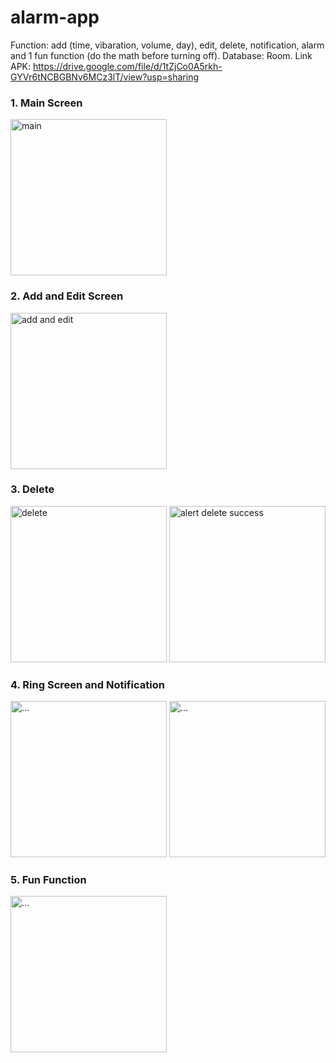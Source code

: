# alarm-app
Function: add (time, vibaration, volume, day), edit, delete, notification, alarm and 1 fun function (do the math before turning off).
Database: Room.
Link APK: https://drive.google.com/file/d/1tZjCo0A5rkh-GYVr6tNCBGBNv6MCz3lT/view?usp=sharing

###  1. Main Screen
<img src="https://user-images.githubusercontent.com/71586417/178147848-5a262ce1-507f-4211-be56-af303625a9a8.png" alt="main" width="250" />

###  2. Add and Edit Screen
<img src="https://user-images.githubusercontent.com/71586417/178148433-97b94c5f-07ce-4a0e-94ca-455d9e7feae2.png" alt="add and edit" width="250" />

### 3. Delete 
<img src="https://user-images.githubusercontent.com/71586417/178148749-ab6c61ec-8ccb-4241-86e1-eb87bfc8452d.png" alt="delete" width="250" /> <img src="https://user-images.githubusercontent.com/71586417/178148462-bd138b8c-a9f4-4cf2-8378-5949410141f0.png" alt="alert delete success" width="250" />

### 4. Ring Screen and Notification
<img src="https://user-images.githubusercontent.com/71586417/178148497-d342e06a-5a3a-4ff3-81a2-c848846af451.png" alt="..." width="250" /> <img src="https://user-images.githubusercontent.com/71586417/178148504-c3739933-cd4d-4f21-9f65-6921ebbaeb70.png" alt="..." width="250" />

### 5. Fun Function
<img src="https://user-images.githubusercontent.com/71586417/178148920-a28b8227-a9ca-467e-ae05-9cca01409198.png" alt="..." width="250" />
